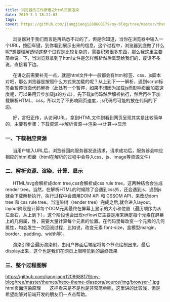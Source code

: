 ```yaml
---
title: 浏览器的工作原理之html页面渲染
date: 2019-3-3 18:21:03
tags:
cover: https://github.com/jiangjiang1208688179/my-blog/tree/master/themes/hexo-theme-diaspora/source/img/awesome.jpg
---
```


 &nbsp;&nbsp;&nbsp;&nbsp;&nbsp;&nbsp;浏览器对于我们而言是再熟悉不过的了，但是你知道，当你在浏览器中输入一个URL，按回车键，到你看到展示出来的信息，这个过程中，浏览器到底做了什么呢?想要理解透彻这整个过程是比较复杂的，需要积累很多东西，那么我这里主要简单说一下，当浏览器拿到了html文件是怎样解析然后呈现给我们的，废话不多说，直接看下边。

 &nbsp;&nbsp;&nbsp;&nbsp;&nbsp;&nbsp;在讲之前需要补充一点，就是html文件中一般都会有html标签、css、js脚本对吧，那么浏览器是按照什么方式来加载的呢？从上到下一一解析，遇到script标签会暂停页面代码解析（此处有一个暂停，如果不想因为加载js而影响页面加载速度呢，可以采用异步加载js的方式），先下载js代码然后解析执行，然后再往下加载解析HTML、css，所以为了不影响网页速度，js代码尽可能的放在代码的下边。

 &nbsp;&nbsp;&nbsp;&nbsp;&nbsp;&nbsp;好，言归正传，从访问URL，拿到HTML文件到看到网页呈现其实是比较简单的，主要有步骤：下载资源-->解析资源-->渲染-->计算-->显示

### 一、下载相应资源

&nbsp;&nbsp;&nbsp;&nbsp;&nbsp;&nbsp;当用户输入URL后，浏览器回向服务器发送请求，请求成功后，服务器会响应相应的html页面（html在解析的过程中会导入css、js、image等资源文件）

### 二、解析资源、渲染、计算、显示

&nbsp;&nbsp;&nbsp;&nbsp;&nbsp;&nbsp;HTML/svg会解析成dom tree,css会解析成css rule tree，这两种结合会生成render tree。当然，在解析HTML的时候除了会遇到css外，还会遇到js，遇到js就会下载解析执行，执行过程中会调用DOM API 和 CSSOM API，来改动dom tree 和 css rule tree。当渲染树（render tree）完成之后,就会进入layout，layout阶段是计算每个DOM元素最终在屏幕上显示的大小和位置（遍历顺序为从左至右，从上到下），这个阶段也会出现reflow(它主要是用来确定每个元素在屏幕上的几何属，性，需要大量计算每个元素的位置。在代码里每改变一个元素的几何属性，均会发生一次回流过程，比如说，改变元素 font-size，盒模型margin、border、padding、width等)。

&nbsp;&nbsp;&nbsp;&nbsp;&nbsp;&nbsp;渲染引擎会遍历渲染树，由用户界面后端层将每个节点绘制出来，最后display出来，这个也是我们在网页上眼睛见到的最终效果

### 三、整个过程图解
https://github.com/jiangjiang1208688179/my-blog/tree/master/themes/hexo-theme-diaspora/source/img/browser-1.jpg
html页面渲染原理
&nbsp;&nbsp;&nbsp;&nbsp;&nbsp;&nbsp;这样看来是不是也是非常简单呢，这里讲的比较浅，但是希望能够对前端开发的朋友们一点点帮助。

